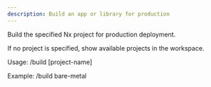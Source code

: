 ```yaml
---
description: Build an app or library for production
---
```


Build the specified Nx project for production deployment.

If no project is specified, show available projects in the workspace.

Usage: /build [project-name]

Example: /build bare-metal
